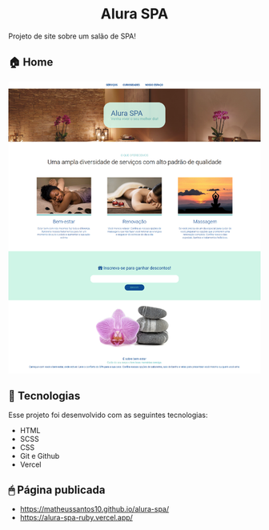 <h1 align="center">Alura SPA </h1>

Projeto de site sobre um salão de SPA!
<br>

<p align="center">
  <h2>🏠 Home </h2>
  <img src="./imagens/readme_banner.png"/>
</p>

## 🚀 Tecnologias

Esse projeto foi desenvolvido com as seguintes tecnologias:

-   HTML
-   SCSS
-   CSS
-   Git e Github
-   Vercel

## 🖱 Página publicada

-   https://matheussantos10.github.io/alura-spa/
-   https://alura-spa-ruby.vercel.app/
